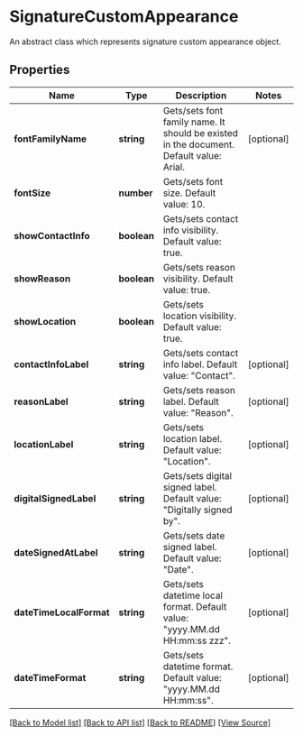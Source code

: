 ﻿# SignatureCustomAppearance
An abstract class which represents signature custom appearance object.

## Properties
Name | Type | Description | Notes
------------ | ------------- | ------------- | -------------
**fontFamilyName** | **string** | Gets/sets font family name. It should be existed in the document. Default value: Arial. | [optional]
**fontSize** | **number** | Gets/sets font size. Default value: 10. | 
**showContactInfo** | **boolean** | Gets/sets contact info visibility. Default value: true. | 
**showReason** | **boolean** | Gets/sets reason visibility. Default value: true. | 
**showLocation** | **boolean** | Gets/sets location visibility. Default value: true. | 
**contactInfoLabel** | **string** | Gets/sets contact info label. Default value: "Contact". | [optional]
**reasonLabel** | **string** | Gets/sets reason label. Default value: "Reason". | [optional]
**locationLabel** | **string** | Gets/sets location label. Default value: "Location". | [optional]
**digitalSignedLabel** | **string** | Gets/sets digital signed label. Default value: "Digitally signed by". | [optional]
**dateSignedAtLabel** | **string** | Gets/sets date signed label. Default value: "Date". | [optional]
**dateTimeLocalFormat** | **string** | Gets/sets datetime local format. Default value: "yyyy.MM.dd HH:mm:ss zzz". | [optional]
**dateTimeFormat** | **string** | Gets/sets datetime format. Default value: "yyyy.MM.dd HH:mm:ss". | [optional]

[[Back to Model list]](../README.md#documentation-for-models) [[Back to API list]](../README.md#documentation-for-api-endpoints) [[Back to README]](../README.md) [[View Source]](../src/models/signatureCustomAppearance.ts)

